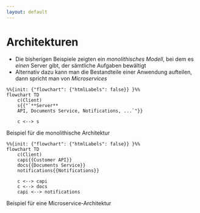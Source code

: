 ```yaml
---
layout: default
---
```


<Footer
    text="🌍 Grundlagen betrieblicher Webanwendungen"
/>

# Architekturen <SubHeading text="Microservices"/>

<div class="grid grid-cols-12 gap-6">
<div class="col-span-12">

- Die bisherigen Beispiele zeigten ein _monolithisches Modell_, bei dem es _einen_ Server gibt, der sämtliche Aufgaben bewältigt
- Alternativ dazu kann man die Bestandteile einer Anwendung aufteilen, dann spricht man von _Microservices_

</div>
<div class="col-span-6">

```mermaid
%%{init: {"flowchart": {"htmlLabels": false}} }%%
flowchart TD
    c(Client)
    s{{"`**Server**
    API, Documents Service, Notifications, ...`"}}

    c <--> s
```

<Figcaption>Beispiel für die monolithische Architektur</Figcaption>

</div>
<div class="col-span-6">

```mermaid
%%{init: {"flowchart": {"htmlLabels": false}} }%%
flowchart TD
    c(Client)
    capi{{Customer API}}
    docs{{Documents Service}}
    notifications{{Notifications}}

    c <--> capi
    c <--> docs
    capi <--> notifications
```

<Figcaption>Beispiel für eine Microservice-Architektur</Figcaption>

</div>
</div>

<PageNumber/>
